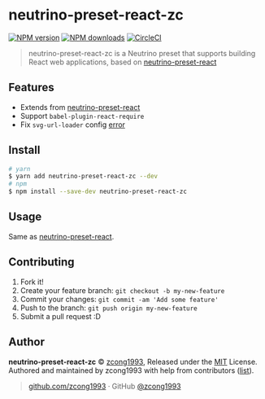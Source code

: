 # neutrino-preset-react-zc

[![NPM version](https://img.shields.io/npm/v/neutrino-preset-react-zc.svg?style=flat)](https://npmjs.com/package/neutrino-preset-react-zc) [![NPM downloads](https://img.shields.io/npm/dm/neutrino-preset-react-zc.svg?style=flat)](https://npmjs.com/package/neutrino-preset-react-zc) [![CircleCI](https://circleci.com/gh/zcong1993/neutrino-preset-react-zc/tree/master.svg?style=shield)](https://circleci.com/gh/zcong1993/neutrino-preset-react-zc/tree/master)

> neutrino-preset-react-zc is a Neutrino preset that supports building React web applications, based on [neutrino-preset-react](https://github.com/mozilla-neutrino/neutrino-dev/tree/master/packages/neutrino-preset-react)

## Features

- Extends from [neutrino-preset-react](https://github.com/mozilla-neutrino/neutrino-dev/tree/master/packages/neutrino-preset-react)
- Support `babel-plugin-react-require`
- Fix `svg-url-loader` config [error](https://github.com/mozilla-neutrino/neutrino-dev/issues/272)

## Install

```bash
# yarn
$ yarn add neutrino-preset-react-zc --dev
# npm
$ npm install --save-dev neutrino-preset-react-zc
```

## Usage

Same as [neutrino-preset-react](https://github.com/mozilla-neutrino/neutrino-dev/tree/master/packages/neutrino-preset-react).

## Contributing

1. Fork it!
2. Create your feature branch: `git checkout -b my-new-feature`
3. Commit your changes: `git commit -am 'Add some feature'`
4. Push to the branch: `git push origin my-new-feature`
5. Submit a pull request :D


## Author

**neutrino-preset-react-zc** © [zcong1993](https://github.com/zcong1993), Released under the [MIT](./LICENSE) License.<br>
Authored and maintained by zcong1993 with help from contributors ([list](https://github.com/zcong1993/neutrino-preset-react-zc/contributors)).

> [github.com/zcong1993](https://github.com/zcong1993) · GitHub [@zcong1993](https://github.com/zcong1993)

